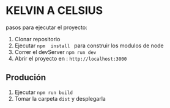 # KELVIN A CELSIUS

pasos para ejecutar el proyecto:

1. Clonar repositorio 
2. Ejecutar ```npm  install ``` para construir los modulos de node
3. Correr el devServer ```npm run dev ```
4. Abrir el proyecto en : ```http://localhost:3000```

## Produción
1. Ejecutar ```npm run build```
2. Tomar la carpeta ```dist``` y desplegarla